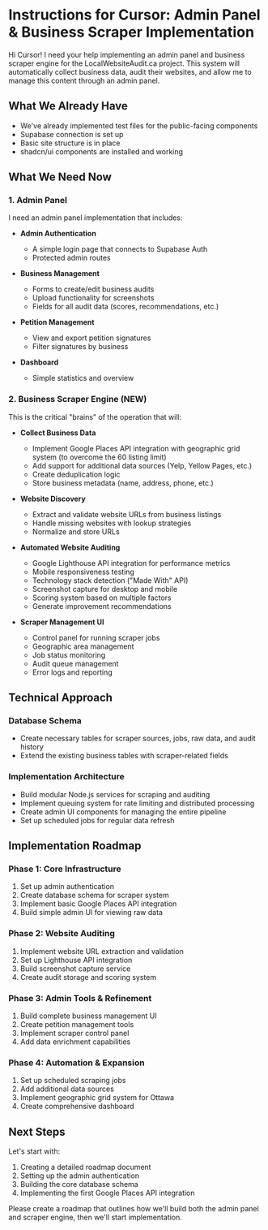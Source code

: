 # Instructions for Cursor: Admin Panel & Business Scraper Implementation

Hi Cursor! I need your help implementing an admin panel and business scraper engine for the LocalWebsiteAudit.ca project. This system will automatically collect business data, audit their websites, and allow me to manage this content through an admin panel.

## What We Already Have
- We've already implemented test files for the public-facing components
- Supabase connection is set up
- Basic site structure is in place
- shadcn/ui components are installed and working

## What We Need Now

### 1. Admin Panel
I need an admin panel implementation that includes:

- **Admin Authentication**
   - A simple login page that connects to Supabase Auth
   - Protected admin routes

- **Business Management**
   - Forms to create/edit business audits
   - Upload functionality for screenshots
   - Fields for all audit data (scores, recommendations, etc.)

- **Petition Management**
   - View and export petition signatures
   - Filter signatures by business

- **Dashboard**
   - Simple statistics and overview

### 2. Business Scraper Engine (NEW)
This is the critical "brains" of the operation that will:

- **Collect Business Data**
   - Implement Google Places API integration with geographic grid system (to overcome the 60 listing limit)
   - Add support for additional data sources (Yelp, Yellow Pages, etc.)
   - Create deduplication logic 
   - Store business metadata (name, address, phone, etc.)

- **Website Discovery**
   - Extract and validate website URLs from business listings
   - Handle missing websites with lookup strategies
   - Normalize and store URLs

- **Automated Website Auditing**
   - Google Lighthouse API integration for performance metrics
   - Mobile responsiveness testing
   - Technology stack detection ("Made With" API)
   - Screenshot capture for desktop and mobile
   - Scoring system based on multiple factors
   - Generate improvement recommendations

- **Scraper Management UI**
   - Control panel for running scraper jobs
   - Geographic area management
   - Job status monitoring
   - Audit queue management
   - Error logs and reporting

## Technical Approach

### Database Schema
- Create necessary tables for scraper sources, jobs, raw data, and audit history
- Extend the existing business tables with scraper-related fields

### Implementation Architecture
- Build modular Node.js services for scraping and auditing
- Implement queuing system for rate limiting and distributed processing
- Create admin UI components for managing the entire pipeline
- Set up scheduled jobs for regular data refresh

## Implementation Roadmap

### Phase 1: Core Infrastructure
1. Set up admin authentication
2. Create database schema for scraper system
3. Implement basic Google Places API integration
4. Build simple admin UI for viewing raw data

### Phase 2: Website Auditing
1. Implement website URL extraction and validation
2. Set up Lighthouse API integration
3. Build screenshot capture service
4. Create audit storage and scoring system

### Phase 3: Admin Tools & Refinement
1. Build complete business management UI
2. Create petition management tools
3. Implement scraper control panel
4. Add data enrichment capabilities

### Phase 4: Automation & Expansion
1. Set up scheduled scraping jobs
2. Add additional data sources
3. Implement geographic grid system for Ottawa
4. Create comprehensive dashboard

## Next Steps
Let's start with:
1. Creating a detailed roadmap document
2. Setting up the admin authentication
3. Building the core database schema
4. Implementing the first Google Places API integration

Please create a roadmap that outlines how we'll build both the admin panel and scraper engine, then we'll start implementation.
